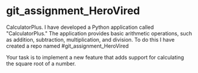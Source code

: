 # git_assignment_HeroVired
CalculatorPlus.
I have developed a Python application called "CalculatorPlus." The application provides basic arithmetic operations, such as addition, subtraction, multiplication, and division. 
To do this
  I have created a repo named #git_assignment_HeroVired
  

Your task is to implement a new feature that adds support for calculating the square root of a number. 
